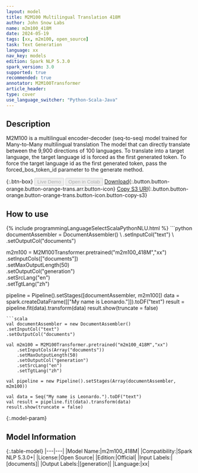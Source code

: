```yaml
---
layout: model
title: M2M100 Multilingual Translation 418M
author: John Snow Labs
name: m2m100_418M
date: 2024-05-19
tags: [xx, m2m100, open_source]
task: Text Generation
language: xx
nav_key: models
edition: Spark NLP 5.3.0
spark_version: 3.0
supported: true
recommended: true
annotator: M2M100Transformer
article_header:
type: cover
use_language_switcher: "Python-Scala-Java"
---
```


## Description

M2M100 is a multilingual encoder-decoder (seq-to-seq) model trained for Many-to-Many multilingual translation
The model that can directly translate between the 9,900 directions of 100 languages. To translate into a target language, the target language id is forced as the first generated token. To force the target language id as the first generated token, pass the forced_bos_token_id parameter to the generate method.

{:.btn-box}
<button class="button button-orange" disabled>Live Demo</button>
<button class="button button-orange" disabled>Open in Colab</button>
[Download](https://s3.amazonaws.com/auxdata.johnsnowlabs.com/public/models/m2m100_418M_xx_5.3.0_3.0_1708953899877.zip){:.button.button-orange.button-orange-trans.arr.button-icon}
[Copy S3 URI](s3://auxdata.johnsnowlabs.com/public/models/m2m100_418M_xx_5.3.0_3.0_1708953899877.zip){:.button.button-orange.button-orange-trans.button-icon.button-copy-s3}

## How to use



<div class="tabs-box" markdown="1">
{% include programmingLanguageSelectScalaPythonNLU.html %}
```python
documentAssembler = DocumentAssembler() \
.setInputCol("text") \
.setOutputCol("documents")

m2m100 = M2M100Transformer.pretrained("m2m100_418M","xx") \
    .setInputCols(["documents"]) \
    .setMaxOutputLength(50) \
    .setOutputCol("generation") \
    .setSrcLang("en") \
    .setTgtLang("zh")


pipeline = Pipeline().setStages([documentAssembler, m2m100])
data = spark.createDataFrame([["My name is Leonardo."]]).toDF("text")
result = pipeline.fit(data).transform(data)
result.show(truncate = false)
```
```scala
val documentAssembler = new DocumentAssembler()
.setInputCol("text")
.setOutputCol("documents")

val m2m100 = M2M100Transformer.pretrained("m2m100_418M","xx") 
    .setInputCols(Array("documents"))
    .setMaxOutputLength(50) 
    .setOutputCol("generation") 
    .setSrcLang("en") 
    .setTgtLang("zh")

val pipeline = new Pipeline().setStages(Array(documentAssembler, m2m100))

val data = Seq("My name is Leonardo.").toDF("text")
val result = pipeline.fit(data).transform(data)
result.show(truncate = false)
```

</div>


{:.model-param}
## Model Information

{:.table-model}
|---|---|
|Model Name:|m2m100_418M|
|Compatibility:|Spark NLP 5.3.0+|
|License:|Open Source|
|Edition:|Official|
|Input Labels:|[documents]|
|Output Labels:|[generation]|
|Language:|xx|
